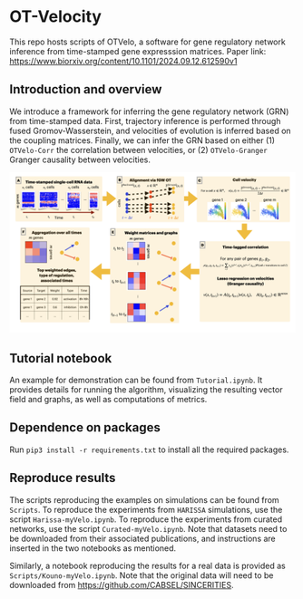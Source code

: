 # OT-Velocity

This repo hosts scripts of OTVelo, a software for gene regulatory network inference from time-stamped gene expresssion matrices. Paper link: https://www.biorxiv.org/content/10.1101/2024.09.12.612590v1

## Introduction and overview

We introduce a framework for inferring the gene regulatory network (GRN) from time-stamped data. First, trajectory inference is performed through fused Gromov-Wasserstein, and velocities of evolution is inferred based on the coupling matrices. Finally, we can infer the GRN based on either (1) `OTVelo-Corr` the correlation between velocities, or (2) `OTVelo-Granger` Granger causality between velocities. 

![](Figures/FlowChart.png)

## Tutorial notebook

An example for demonstration can be found from `Tutorial.ipynb`. It provides details for running the algorithm, visualizing the resulting vector field and graphs, as well as computations of metrics.

## Dependence on packages

Run `pip3 install -r requirements.txt`
to install all the required packages.

## Reproduce results

The scripts reproducing the examples on simulations can be found from `Scripts`. To reproduce the experiments from `HARISSA` simulations, use the script `Harissa-myVelo.ipynb`. To reproduce the experiments from curated networks, use the script `Curated-myVelo.ipynb`. Note that datasets need to be downloaded from their associated publications, and instructions are inserted in the two notebooks as mentioned.

Similarly, a notebook reproducing the results for a real data is provided as `Scripts/Kouno-myVelo.ipynb`. Note that the original data will need to be downloaded from https://github.com/CABSEL/SINCERITIES. 
